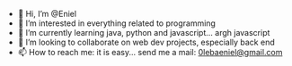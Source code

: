 - 👋 Hi, I’m @Eniel
- 👀 I’m interested in everything related to programming
- 🌱 I’m currently learning java, python and javascript... argh javascript
- 💞️ I’m looking to collaborate on web dev projects, especially back end
- 📫 How to reach me: it is easy... send me a mail: 0lebaeniel@gmail.com

<!---
Eniel-hub/Eniel-hub is a ✨ special ✨ repository because its `README.md` (this file) appears on your GitHub profile.
You can click the Preview link to take a look at your changes.
--->
